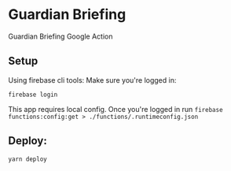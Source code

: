 # Guardian Briefing

Guardian Briefing Google Action

## Setup

Using firebase cli tools:
Make sure you're logged in:

```
firebase login
```

This app requires local config. Once you're logged in run `firebase functions:config:get > ./functions/.runtimeconfig.json`

## Deploy:

```
yarn deploy
```
